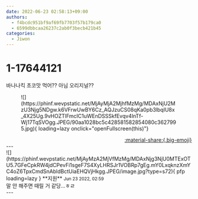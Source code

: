 ```yaml
---
date: 2022-06-23 02:58:13+09:00
authors:
  - f4bcdc951bf9af69fb7703f57b179ca0
  - 6599dbbcaa26237c2ab0f3becb421b45
categories:
  - Jiwon
---
```


# 1-17644121

<div class="post-container" markdown="1">
<div class="content-container md-sidebar__scrollwrap" markdown="1">

바나나킥 초코맛 먹어?? 아님 오리지널??
<figure markdown="1">
![](https://phinf.wevpstatic.net/MjAyMjA2MjhfMzMg/MDAxNjU2MzU3Njg5NDgw.k6VFrwUwBY6Cz_AQJzuCS08qKa0pb3lbqIU8x_4X25Ug.9vHOZTlFmcIC1uWEnDSSSkfEvqv4lnTf-Wj17TqSVOgg.JPEG/90aa1028bc5c428581582854080c3627995.jpg){ loading=lazy onclick="openFullscreen(this)"}
</figure>


</div>
</div>

<div style="text-align: right;" markdown="1">
<a href="https://weverse.io/fromis9/fanpost/1-17644121" style="text-align: right;">:material-share:{.big-emoji}</a>
</div>
---

<div class="comments-container md-sidebar__scrollwrap" markdown="1">
<div class="comment" markdown="1">
<div class='id-container' markdown="1">
![](https://phinf.wevpstatic.net/MjAyMzA2MjVfMzMg/MDAxNjg3NjU0MTExOTU5.7GFeCpkRW4jdCPevFi1sgeF7S4XyLHRSJr1VOBRp7gEg.mY0LxqknzXmYC4oZ6TpxCmdSnAbldBctUiaEHQVjHkgg.JPEG/image.jpg?type=s72){ pfp loading=lazy }
**<span class="artist">지원</span>** <small>Jun 23 2022, 02:59</small><br>
</div>
<div class='comment-body' markdown="1">
말 안 해주면 때릴 거 같당...ㅎㄹ
</div>
</div>
</div>
---
